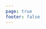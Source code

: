 ```yaml
---
page: true
footer: false
---
```


<script setup>
import DeveloperLoading from './components/DeveloperLoading.vue'
</script>

<DeveloperLoading />
